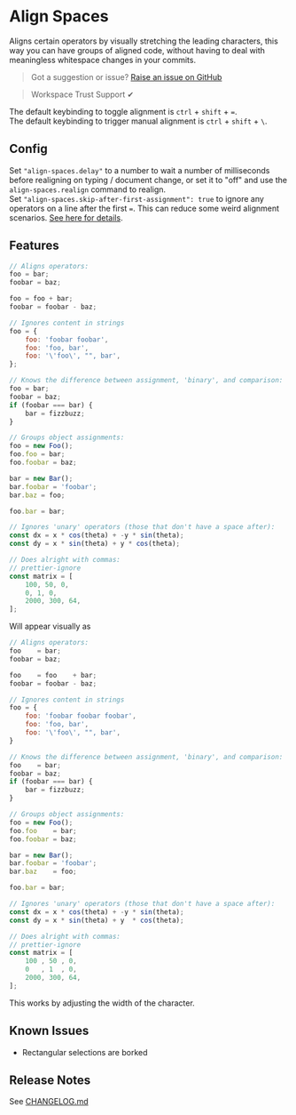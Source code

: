# Align Spaces

Aligns certain operators by visually stretching the leading characters, this way you can have groups of aligned code, without having to deal with meaningless whitespace changes in your commits.

> Got a suggestion or issue? [Raise an issue on GitHub](https://github.com/aNickzz/Align-Spaces/issues/new)

<!--  -->

> Workspace Trust Support ✔

The default keybinding to toggle alignment is `ctrl` + `shift` + `=`.  
The default keybinding to trigger manual alignment is `ctrl` + `shift` + `\`.

## Config

Set `"align-spaces.delay"` to a number to wait a number of milliseconds before realigning on typing / document change, or set it to "off" and use the `align-spaces.realign` command to realign.  
Set `"align-spaces.skip-after-first-assignment": true` to ignore any operators on a line after the first `=`. This can reduce some weird alignment scenarios. [See here for details](https://github.com/OldStarchy/Align-Spaces/issues/18).

## Features

```javascript
// Aligns operators:
foo = bar;
foobar = baz;

foo = foo + bar;
foobar = foobar - baz;

// Ignores content in strings
foo = {
	foo: 'foobar foobar',
	foo: 'foo, bar',
	foo: '\'foo\', "", bar',
};

// Knows the difference between assignment, 'binary', and comparison:
foo = bar;
foobar = baz;
if (foobar === bar) {
	bar = fizzbuzz;
}

// Groups object assignments:
foo = new Foo();
foo.foo = bar;
foo.foobar = baz;

bar = new Bar();
bar.foobar = 'foobar';
bar.baz = foo;

foo.bar = bar;

// Ignores 'unary' operators (those that don't have a space after):
const dx = x * cos(theta) + -y * sin(theta);
const dy = x * sin(theta) + y * cos(theta);

// Does alright with commas:
// prettier-ignore
const matrix = [
	100, 50, 0,
	0, 1, 0,
	2000, 300, 64,
];
```

Will appear visually as

<!-- prettier-ignore -->
```javascript
// Aligns operators:
foo    = bar;
foobar = baz;

foo    = foo    + bar;
foobar = foobar - baz;

// Ignores content in strings
foo = {
	foo: 'foobar foobar foobar',
	foo: 'foo, bar',
	foo: '\'foo\', "", bar',
}

// Knows the difference between assignment, 'binary', and comparison:
foo    = bar;
foobar = baz;
if (foobar === bar) {
	bar = fizzbuzz;
}

// Groups object assignments:
foo = new Foo();
foo.foo    = bar;
foo.foobar = baz;

bar = new Bar();
bar.foobar = 'foobar';
bar.baz    = foo;

foo.bar = bar;

// Ignores 'unary' operators (those that don't have a space after):
const dx = x * cos(theta) + -y * sin(theta);
const dy = x * sin(theta) + y  * cos(theta);

// Does alright with commas:
// prettier-ignore
const matrix = [
	100 , 50 , 0,
	0   , 1  , 0,
	2000, 300, 64,
];
```

This works by adjusting the width of the character.

## Known Issues

-   Rectangular selections are borked

## Release Notes

See [CHANGELOG.md](./CHANGELOG.md)
